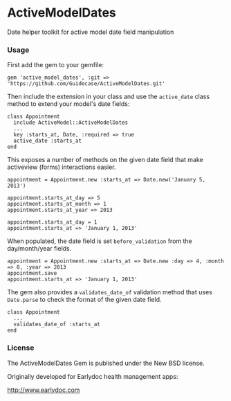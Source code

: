 ActiveModelDates
================

Date helper toolkit for active model date field manipulation

### Usage

First add the gem to your gemfile:

    gem 'active_model_dates', :git => 'https://github.com/Guidecase/ActiveModelDates.git'

Then include the extension in your class and use the `active_date` class method to extend your model's date fields:

    class Appointment
      include ActiveModel::ActiveModelDates
      ...
      key :starts_at, Date, :required => true
      active_date :starts_at
    end

This exposes a number of methods on the given date field that make activeview (forms) interactions easier.

    appointment = Appointment.new :starts_at => Date.new('January 5, 2013')

    appointment.starts_at_day => 5
    appointment.starts_at_month => 1
    appointment.starts_at_year => 2013

    appointment.starts_at_day = 1
    appointment.starts_at => 'January 1, 2013'

When populated, the date field is set `before_validation` from the day/month/year fields.

    appointment = Appointment.new :starts_at => Date.new :day => 4, :month => 0, :year => 2013
    appointment.save
    appointment.starts_at => 'January 1, 2013'

The gem also provides a `validates_date_of` validation method that uses `Date.parse` to check the format of the given date field.

    class Appointment
      ...
      validates_date_of :starts_at
    end

### License

The ActiveModelDates Gem is published under the New BSD license.

Originally developed for Earlydoc health management apps: 

http://www.earlydoc.com
